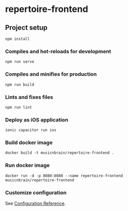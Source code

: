 # repertoire-frontend

## Project setup

```
npm install
```

### Compiles and hot-reloads for development

```
npm run serve
```

### Compiles and minifies for production

```
npm run build
```

### Lints and fixes files

```
npm run lint
```

### Deploy as iOS application

```
ionic capacitor run ios
```

### Build docker image

```
docker build -t musicnbrain/repertoire-frontend .
```

### Run docker image

```
docker run -d -p 8080:8080 --name repertoire-frontend musicnbrain/repertoire-frontend
```

### Customize configuration

See [Configuration Reference](https://cli.vuejs.org/config/).
